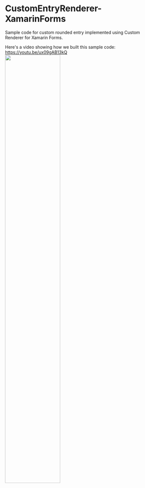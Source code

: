 # CustomEntryRenderer-XamarinForms
Sample code for custom rounded entry implemented using Custom Renderer for Xamarin Forms.

Here's a video showing how we built this sample code:
<a href="https://youtu.be/ux09gAB13kQ">
https://youtu.be/ux09gAB13kQ
</br>
<img src="https://github.com/HoussemDellai/CustomEntryRenderer-XamarinForms/blob/master/items/Custom%20Renderer.png?raw=true" width="60%"/>
</a>
